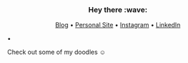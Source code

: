 <h3 align="center">Hey there :wave:</h3>

<p align="center">
  <a href="https://www.niallb.codes/" target="_blank">Blog</a> •
  <a href="https://nialldbarber.com/" target="_blank">Personal Site</a> •
  <a href="https://www.instagram.com/nialldbarber/" target="_blank">Instagram</a> •
  <a href="https://www.linkedin.com/in/niall-barber/" target="_blank">LinkedIn</a>
</p>
  
•
  
Check out some of my doodles :relaxed:
